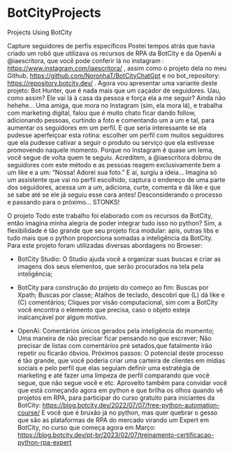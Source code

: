 # BotCityProjects
Projects Using BotCity 

Capture seguidores de perfis específicos
Postei tempos atrás que havia criado um robô que utilizava os recursos de RPA da BotCity e da OpenAi a @iaescritora, que você pode conferir lá no instagram : https://www.instagram.com/iaescritora/  , assim como o projeto dela no meu Github, https://github.com/NoronhaT/BotCityChatGpt e no bot_repository: https://repository.botcity.dev/ .
Agora vou apresentar uma variante deste projeto: Bot Hunter, que é nada mais que um caçador de seguidores.
Uau, como assim? Ele vai lá à casa da pessoa e força ela a me seguir? Ainda não hehehe...
Uma amiga, que mora no Instagram (sim, ela mora lá), e trabalha com marketing digital, falou que é muito chato ficar dando follow, adicionando pessoas, curtindo a foto e comentando um a um e tal, para aumentar os seguidores em um perfil.
E que seria interessante se ela pudesse aperfeiçoar esta rotina: escolher um perfil com muitos seguidores que ela pudesse cativar a seguir o produto ou serviço que ela estivesse promovendo naquele momento.
Porque no Instagram é quase um lema, você segue de volta quem te seguiu. Acreditem, a @iaescritora dobrou de seguidores com este método e as pessoas reagem exclusivamente bem a um like e a um: “Nossa! Adorei sua foto.”
E aí, surgiu a ideia...
Imagina só um assistente que vai no perfil escolhido, captura o endereço de uma parte dos seguidores, acessa um a um, adiciona, curte, comenta e dá like e que se sabe até se ele já seguiu esse cara antes! Desconsiderando o processo e passando para o próximo...
STONKS!

O projeto
Todo este trabalho foi elaborado com os recursos da BotCity, então imagina minha alegria de poder integrar tudo isso no python? Sim, a flexibilidade é tão grande que seu projeto fica modular: apis, outras libs e tudo mais que o python proporciona somadas a inteligência da BotCity.
Para este projeto foram utilizadas diversas abordagens no Browser:
- BotCity Studio:
O Studio ajuda você a organizar suas buscas e criar as imagens dos seus elementos, que serão procurados na tela pela inteligência;

- BotCity para construção do projeto do começo ao fim:
Buscas por Xpath;
Buscas por classe;
Atalhos de teclado, descobri que (L) dá like e (C) comentários;
Cliques por visão computacional, sim com a BotCity você encontra o elemento que precisa, caso o objeto esteja inalcançável por algum motivo. 
- OpenAi:
Comentários únicos gerados pela inteligência do momento;
Uma maneira de não precisar ficar pensando no que escrever;
Não precisar de listas com comentários pré setados,que fatalmente irão repetir ou ficarão óbvios.
Próximos passos:
O potencial deste processo é tão grande, que você poderia criar uma carteira de clientes em mídias sociais e pelo perfil que elas seguiam definir uma estratégia de marketing e até fazer uma limpeza de perfil comparando que você segue, que não segue você e etc.
Aproveito também para convidar você que está começando agora em python e que brilha os olhos quando vê projetos em RPA, para participar do curso gratuito para iniciantes da BotCity:
https://blog.botcity.dev/2022/07/07/free-python-automation-course/
E você que é bruxão já no python, mas quer quebrar o gesso que são as plataformas de RPA do mercado virando um Expert em BotCity, no curso que começa agora em Março:
https://blog.botcity.dev/pt-br/2023/02/07/treinamento-certificacao-python-rpa-expert

